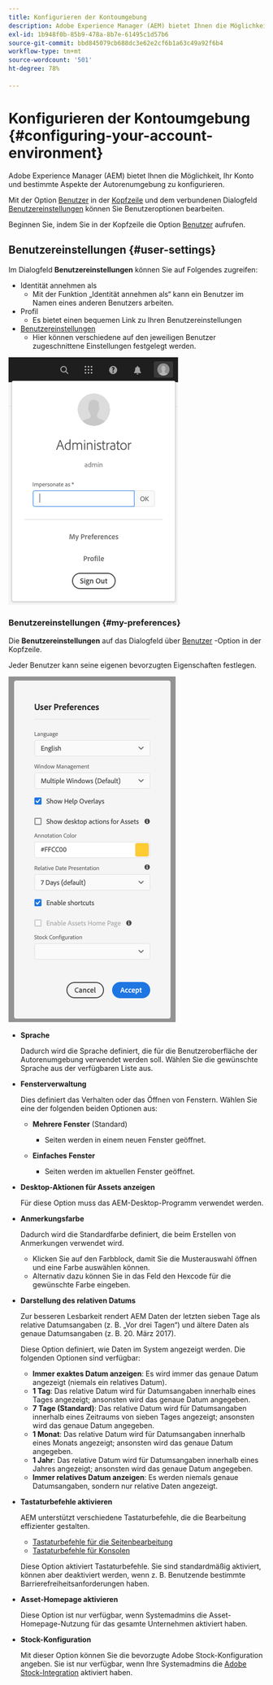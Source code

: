 ```yaml
---
title: Konfigurieren der Kontoumgebung
description: Adobe Experience Manager (AEM) bietet Ihnen die Möglichkeit, Ihr Konto und bestimmte Aspekte der Autorenumgebung zu konfigurieren.
exl-id: 1b948f0b-85b9-478a-8b7e-61495c1d57b6
source-git-commit: bbd845079cb688dc3e62e2cf6b1a63c49a92f6b4
workflow-type: tm+mt
source-wordcount: '501'
ht-degree: 78%

---
```


# Konfigurieren der Kontoumgebung {#configuring-your-account-environment}

Adobe Experience Manager (AEM) bietet Ihnen die Möglichkeit, Ihr Konto und bestimmte Aspekte der Autorenumgebung zu konfigurieren.

Mit der Option [Benutzer](#user-settings) in der [Kopfzeile](/help/sites-cloud/authoring/basic-handling.md#the-header) und dem verbundenen Dialogfeld [Benutzereinstellungen](#my-preferences) können Sie Benutzeroptionen bearbeiten.

Beginnen Sie, indem Sie in der Kopfzeile die Option [Benutzer](#user-settings) aufrufen.

## Benutzereinstellungen {#user-settings}

Im Dialogfeld **Benutzereinstellungen** können Sie auf Folgendes zugreifen:

* Identität annehmen als
   * Mit der Funktion „Identität annehmen als“ kann ein Benutzer im Namen eines anderen Benutzers arbeiten. <!--With the [Impersonate as](/help/sites-administering/security.md#impersonating-another-user) functionality, a user can work on behalf of another user.-->
* Profil
   * Es bietet einen bequemen Link zu Ihren Benutzereinstellungen <!--Offers a convenient link to your [user settings](/help/sites-administering/security.md))-->
* [Benutzereinstellungen](#my-preferences)
   * Hier können verschiedene auf den jeweiligen Benutzer zugeschnittene Einstellungen festgelegt werden.

![Benutzereinstellungen](/help/sites-cloud/authoring/assets/user-settings.png)

### Benutzereinstellungen {#my-preferences}

Die **Benutzereinstellungen** auf das Dialogfeld über [Benutzer](#user-settings) -Option in der Kopfzeile.

Jeder Benutzer kann seine eigenen bevorzugten Eigenschaften festlegen.

![Benutzereinstellungen](/help/sites-cloud/authoring/assets/user-preferences.png)

* **Sprache**

  Dadurch wird die Sprache definiert, die für die Benutzeroberfläche der Autorenumgebung verwendet werden soll. Wählen Sie die gewünschte Sprache aus der verfügbaren Liste aus.

* **Fensterverwaltung**

  Dies definiert das Verhalten oder das Öffnen von Fenstern. Wählen Sie eine der folgenden beiden Optionen aus:

   * **Mehrere Fenster** (Standard)

      * Seiten werden in einem neuen Fenster geöffnet.

   * **Einfaches Fenster**

      * Seiten werden im aktuellen Fenster geöffnet.

* **Desktop-Aktionen für Assets anzeigen**

  Für diese Option muss das AEM-Desktop-Programm verwendet werden.

* **Anmerkungsfarbe**

  Dadurch wird die Standardfarbe definiert, die beim Erstellen von Anmerkungen verwendet wird.

   * Klicken Sie auf den Farbblock, damit Sie die Musterauswahl öffnen und eine Farbe auswählen können.
   * Alternativ dazu können Sie in das Feld den Hexcode für die gewünschte Farbe eingeben.

* **Darstellung des relativen Datums**

  Zur besseren Lesbarkeit rendert AEM Daten der letzten sieben Tage als relative Datumsangaben (z. B. „Vor drei Tagen“) und ältere Daten als genaue Datumsangaben (z. B. 20. März 2017).

  Diese Option definiert, wie Daten im System angezeigt werden. Die folgenden Optionen sind verfügbar:

   * **Immer exaktes Datum anzeigen**: Es wird immer das genaue Datum angezeigt (niemals ein relatives Datum).
   * **1 Tag**: Das relative Datum wird für Datumsangaben innerhalb eines Tages angezeigt; ansonsten wird das genaue Datum angegeben.
   * **7 Tage (Standard)**: Das relative Datum wird für Datumsangaben innerhalb eines Zeitraums von sieben Tages angezeigt; ansonsten wird das genaue Datum angegeben.
   * **1 Monat**: Das relative Datum wird für Datumsangaben innerhalb eines Monats angezeigt; ansonsten wird das genaue Datum angegeben.
   * **1 Jahr**: Das relative Datum wird für Datumsangaben innerhalb eines Jahres angezeigt; ansonsten wird das genaue Datum angegeben.
   * **Immer relatives Datum anzeigen**: Es werden niemals genaue Datumsangaben, sondern nur relative Daten angezeigt.

* **Tastaturbefehle aktivieren**

  AEM unterstützt verschiedene Tastaturbefehle, die die Bearbeitung effizienter gestalten.

   * [Tastaturbefehle für die Seitenbearbeitung](/help/sites-cloud/authoring/page-editor/keyboard-shortcuts.md)
   * [Tastaturbefehle für Konsolen](/help/sites-cloud/authoring/sites-console/keyboard-shortcuts.md)

  Diese Option aktiviert Tastaturbefehle. Sie sind standardmäßig aktiviert, können aber deaktiviert werden, wenn z. B. Benutzende bestimmte Barrierefreiheitsanforderungen haben.

* **Asset-Homepage aktivieren**

  Diese Option ist nur verfügbar, wenn Systemadmins die Asset-Homepage-Nutzung für das gesamte Unternehmen aktiviert haben.

* **Stock-Konfiguration**

  Mit dieser Option können Sie die bevorzugte Adobe Stock-Konfiguration angeben. Sie ist nur verfügbar, wenn Ihre Systemadmins die [Adobe Stock-Integration](/help/assets/aem-assets-adobe-stock.md) aktiviert haben.

